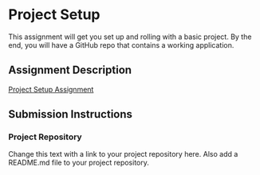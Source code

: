 # Project Setup
This assignment will get you set up and rolling with a basic project. By the end, you will have a GitHub repo 
that contains a working application.

## Assignment Description
[Project Setup Assignment](https://education.launchcode.org/liftoff/assignments/project-setup/)

## Submission Instructions

### Project Repository
Change this text with a link to your project repository here. Also add a README.md file to your project repository.